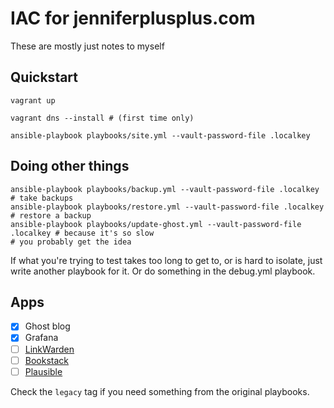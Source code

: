 # IAC for jenniferplusplus.com

These are mostly just notes to myself

## Quickstart
```shell
vagrant up
```

```shell
vagrant dns --install # (first time only)
```

```shell
ansible-playbook playbooks/site.yml --vault-password-file .localkey
```

## Doing other things

```shell
ansible-playbook playbooks/backup.yml --vault-password-file .localkey # take backups
ansible-playbook playbooks/restore.yml --vault-password-file .localkey # restore a backup
ansible-playbook playbooks/update-ghost.yml --vault-password-file .localkey # because it's so slow
# you probably get the idea
```

If what you're trying to test takes too long to get to, or is hard to isolate, just write another playbook for it. Or do something in the debug.yml playbook.

## Apps

- [x] Ghost blog
- [x] Grafana
- [ ] [LinkWarden](https://github.com/linkwarden/linkwarden)
- [ ] [Bookstack](https://www.bookstackapp.com/)
- [ ] [Plausible](https://github.com/plausible/community-edition/)

Check the `legacy` tag if you need something from the original playbooks.